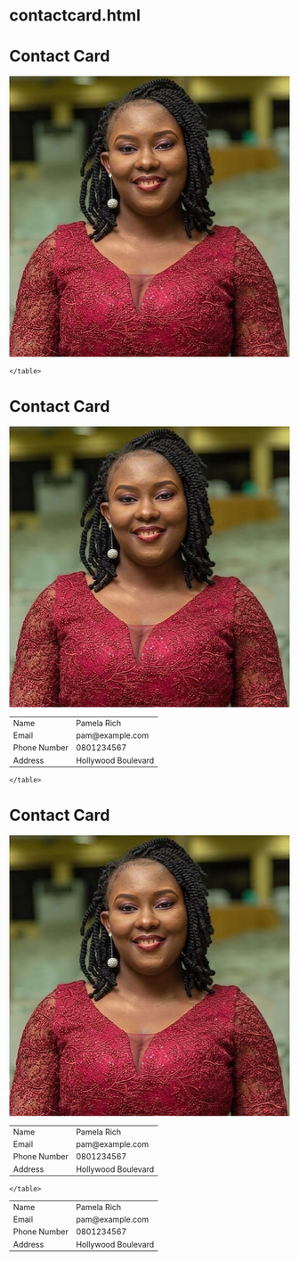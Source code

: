 # contactcard.html
<!DOCTYPE html>
<html lang="en">
<head>
    <meta charset="UTF-8">
    <meta http-equiv="X-UA-Compatible" content="IE=edge">
    <meta name="viewport" content="width=device-width, initial-scale=1.0">
    <title>Document</title>
    <link rel="stylesheet" href="contactcard.css">
</head>
<body>
<div class="content">
    <h1>Contact Card</h1>
    <img src="pamp.jpg" alt="pam">
    <table>
        <tr>
            <td>Name</td>
              <td>Pamela Rich</td>
            </tr>
            <tr>
                <td>Email</td>
                  <td>pam@example.com</td>
                </tr>
                <tr>
                    <td>Phone Number</td>
                      <td>0801234567</td>
                    </tr>
                    <tr>
                        <td>Address</td>
                          <td>Hollywood Boulevard</td>
                        </tr>
                  
              
          
      

    </table>
</div>
<div class="content">
    <h1>Contact Card</h1>
    <img src="pamp.jpg" alt="pam">
    <table>
        <tr>
            <td>Name</td>
              <td>Pamela Rich</td>
            </tr>
            <tr>
                <td>Email</td>
                  <td>pam@example.com</td>
                </tr>
                <tr>
                    <td>Phone Number</td>
                      <td>0801234567</td>
                    </tr>
                    <tr>
                        <td>Address</td>
                          <td>Hollywood Boulevard</td>
                        </tr>
                  
              
          
      

    </table>
</div>
<div class="content">
    <h1>Contact Card</h1>
    <img src="pamp.jpg" alt="pam">
    <table>
        <tr>
            <td class="label">Name</td>
              <td>Pamela Rich</td>
            </tr>
            <tr>
                <td class="label">Email</td>
                  <td>pam@example.com</td>
                </tr>
                <tr>
                    <td class="label">Phone Number</td>
                      <td>0801234567</td>
                    </tr>
                    <tr>
                        <td class="label">Address</td>
                          <td>Hollywood Boulevard</td>
                        </tr>
                  
              
          
      

    </table>
</div>
</body>
</html>
